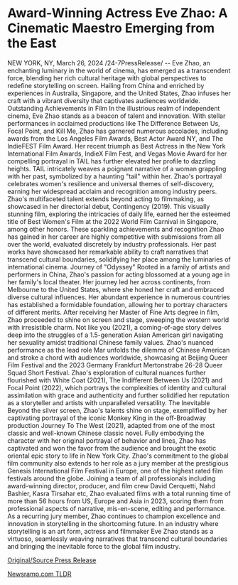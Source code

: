 # Award-Winning Actress Eve Zhao: A Cinematic Maestro Emerging from the East

NEW YORK, NY, March 26, 2024 /24-7PressRelease/ -- Eve Zhao, an enchanting luminary in the world of cinema, has emerged as a transcendent force, blending her rich cultural heritage with global perspectives to redefine storytelling on screen. Hailing from China and enriched by experiences in Australia, Singapore, and the United States, Zhao infuses her craft with a vibrant diversity that captivates audiences worldwide.  Outstanding Achievements in Film  In the illustrious realm of independent cinema, Eve Zhao stands as a beacon of talent and innovation. With stellar performances in acclaimed productions like The Difference Between Us, Focal Point, and Kill Me, Zhao has garnered numerous accolades, including awards from the Los Angeles Film Awards, Best Actor Award NY, and The IndieFEST Film Award. Her recent triumph as Best Actress in the New York International Film Awards, IndieX Film Fest, and Vegas Movie Award for her compelling portrayal in TAIL has further elevated her profile to dazzling heights.  TAIL intricately weaves a poignant narrative of a woman grappling with her past, symbolized by a haunting "tail" within her. Zhao's portrayal celebrates women's resilience and universal themes of self-discovery, earning her widespread acclaim and recognition among industry peers.  Zhao's multifaceted talent extends beyond acting to filmmaking, as showcased in her directorial debut, Contingency (2019). This visually stunning film, exploring the intricacies of daily life, earned her the esteemed title of Best Women's Film at the 2022 World Film Carnival in Singapore, among other honors.  These sparkling achievements and recognition Zhao has gained in her career are highly competitive with submissions from all over the world, evaluated discretely by industry professionals. Her past works have showcased her remarkable ability to craft narratives that transcend cultural boundaries, solidifying her place among the luminaries of international cinema.  Journey of "Odyssey"  Rooted in a family of artists and performers in China, Zhao's passion for acting blossomed at a young age in her family's local theater. Her journey led her across continents, from Melbourne to the United States, where she honed her craft and embraced diverse cultural influences. Her abundant experience in numerous countries has established a formidable foundation, allowing her to portray characters of different merits.  After receiving her Master of Fine Arts degree in film, Zhao proceeded to shine on screen and stage, sweeping the western world with irresistible charm. Not like you (2021), a coming-of-age story delves deep into the struggles of a 1.5-generation Asian American girl navigating her sexuality amidst traditional Chinese family values. Zhao's nuanced performance as the lead role Mar unfolds the dilemma of Chinese American and stroke a chord with audiences worldwide, showcasing at Beijing Queer Film Festival and the 2023 Germany Frankfurt Mertonstrabe 26-28 Queer Squad Short Festival.  Zhao's exploration of cultural nuances further flourished with White Coat (2021), The Indifferent Between Us (2021) and Focal Point (2022), which portrays the complexities of identity and cultural assimilation with grace and authenticity and further solidified her reputation as a storyteller and artists with unparalleled versatility.   The Inevitable  Beyond the silver screen, Zhao's talents shine on stage, exemplified by her captivating portrayal of the iconic Monkey King in the off-Broadway production Journey To The West (2021), adapted from one of the most classic and well-known Chinese classic novel. Fully embodying the character with her original portrayal of behavior and lines, Zhao has captivated and won the favor from the audience and brought the exotic oriental epic story to life in New York City.  Zhao's commitment to the global film community also extends to her role as a jury member at the prestigious Genesis International Film Festival in Europe, one of the highest rated film festivals around the globe. Joining a team of all professionals including award-winning director, producer, and film crew David Cerquetti, Nahd Bashier, Kasra Tirsahar etc, Zhao evaluated films with a total running time of more than 56 hours from US, Europe and Asia in 2023, scoring them from professional aspects of narrative, mis-en-scene, editing and performance. As a recurring jury member, Zhao continues to champion excellence and innovation in storytelling in the shortcoming future.  In an industry where storytelling is an art form, actress and filmmaker Eve Zhao stands as a virtuoso, seamlessly weaving narratives that transcend cultural boundaries and bringing the inevitable force to the global film industry. 

[Original/Source Press Release](https://www.24-7pressrelease.com/press-release/509522/award-winning-actress-eve-zhao-a-cinematic-maestro-emerging-from-the-east) 

[Newsramp.com TLDR](https://newsramp.com/None) 